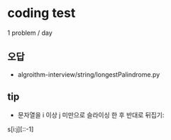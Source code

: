 # coding test

1 problem / day

## 오답

- algroithm-interview/string/longestPalindrome.py

## tip

- 문자열을 i 이상 j 미만으로 슬라이싱 한 후 반대로 뒤집기:

s[i:j][::-1]

